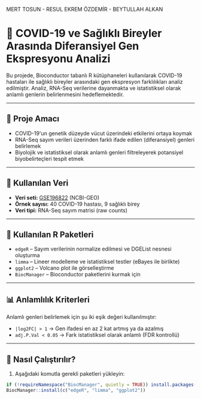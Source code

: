 MERT TOSUN  -
RESUL EKREM ÖZDEMİR  -
BEYTULLAH ALKAN

# 🧬 COVID-19 ve Sağlıklı Bireyler Arasında Diferansiyel Gen Ekspresyonu Analizi

Bu projede, Bioconductor tabanlı R kütüphaneleri kullanılarak COVID-19 hastaları ile sağlıklı bireyler arasındaki gen ekspresyon farklılıkları analiz edilmiştir. Analiz, RNA-Seq verilerine dayanmakta ve istatistiksel olarak anlamlı genlerin belirlenmesini hedeflemektedir.

---

## 🎯 Proje Amacı

- COVID-19'un genetik düzeyde vücut üzerindeki etkilerini ortaya koymak
- RNA-Seq sayım verileri üzerinden farklı ifade edilen (diferansiyel) genleri belirlemek
- Biyolojik ve istatistiksel olarak anlamlı genleri filtreleyerek potansiyel biyobelirteçleri tespit etmek

---

## 📁 Kullanılan Veri

- **Veri seti:** [GSE196822](https://www.ncbi.nlm.nih.gov/geo/query/acc.cgi?acc=GSE196822) (NCBI-GEO)
- **Örnek sayısı:** 40 COVID-19 hastası, 9 sağlıklı birey
- **Veri tipi:** RNA-Seq sayım matrisi (raw counts)

---

## 🧰 Kullanılan R Paketleri

- `edgeR` – Sayım verilerinin normalize edilmesi ve DGEList nesnesi oluşturma
- `limma` – Lineer modelleme ve istatistiksel testler (eBayes ile birlikte)
- `ggplot2` – Volcano plot ile görselleştirme
- `BiocManager` – Bioconductor paketlerini kurmak için

---

## 📊 Anlamlılık Kriterleri

Anlamlı genleri belirlemek için şu iki eşik değeri kullanılmıştır:

- `|log2FC| > 1` → Gen ifadesi en az 2 kat artmış ya da azalmış
- `adj.P.Val < 0.05` → Fark istatistiksel olarak anlamlı (FDR kontrollü)

---

## 🚀 Nasıl Çalıştırılır?

1. Aşağıdaki komutla gerekli paketleri yükleyin:

```r
if (!requireNamespace("BiocManager", quietly = TRUE)) install.packages("BiocManager")
BiocManager::install(c("edgeR", "limma", "ggplot2"))
